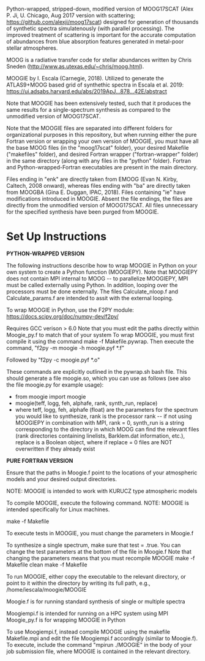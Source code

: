 Python-wrapped, stripped-down, modified version of MOOG17SCAT (Alex P. Ji, U. Chicago, Aug 2017 version with scattering; https://github.com/alexji/moog17scat) designed for generation of thousands of synthetic spectra simulatenously (with parallel processing). The improved treatment of scattering is important for the accurate computation of abundances from blue absorption features generated in metal-poor stellar atmospheres.

MOOG is a radiative transfer code for stellar abundances written by Chris Sneden (http://www.as.utexas.edu/~chris/moog.html).

MOOGIE by I. Escala (Carnegie, 2018). Utilized to generate the ATLAS9+MOOG based grid of synthethic spectra in Escala et al. 2019: https://ui.adsabs.harvard.edu/abs/2019ApJ...878...42E/abstract

Note that MOOGIE has been extensively tested, such that it produces the same results for a single-spectrum synthesis as compared to the unmodified version of MOOG17SCAT.

Note that the MOOGIE files are separated into different folders for organizational purposes in this repository, but when running either the pure Fortran version or wrapping your own version of MOOGIE, you must have all the base MOOG files (in the "moog17scat" folder), your desired Makefile ("makefiles" folder), and desired Fortran wrapper ("fortran-wrapper" folder) in the same directory (along with any files in the "python" folder). Fortran and Python-wrapped-Fortran executables are present in the main directory.

Files ending in "enk" are directly taken from EMOOG (Evan N. Kirby, Caltech, 2008 onward), whereas files ending with "ba" are directly taken from MOOGBA (Gina E. Duggan, IPAC, 2018). Files containing "ie" have modifications introduced in MOOGIE. Absent the file endings, the files are directly from the unmodified version of MOOG17SCAT. All files unnecessary for the specified synthesis have been purged from MOOGIE.

# Set Up Instructions #

**PYTHON-WRAPPED VERSION**

The following instructions describe how to wrap MOOGIE in Python on your own system to create a Python function (MOOGIEPY). Note that MOOGIEPY does not contain MPI internal to MOOG -- to parallelize MOOGIEPY, MPI must be called externally using Python. In addition, looping over the processors must be done externally. The files Calculate_nloop.f and Calculate_params.f are intended to assit with the external looping.

To wrap MOOGIE in Python, use the F2PY module: https://docs.scipy.org/doc/numpy-dev/f2py/

Requires GCC verison > 6.0
Note that you must edit the paths directly within Moogie_py.f to match that of your system
To wrap MOOGIE, you must first compile it using the command make -f Makefile.pywrap.
Then execute the command, "f2py -m moogie -h moogie.pyf *.f"

Followed by "f2py -c moogie.pyf *.o"

These commands are explicitly outlined in the pywrap.sh bash file. This should generate a file moogie.so, which you can use as follows (see also the file moogie.py for example usage):

* from moogie import moogie
* moogie(teff, logg, feh, alphafe, rank, synth_run, replace)
* where teff, logg, feh, alphafe (float) are the parameters for the spectrum you would like to synthesize, rank is the processor rank -- if not using MOOGIEPY in combination with MPI, rank = 0, synth_run is a string corresponding to the directory in which MOOG can find the relevant files (rank directories containing linelists, Barklem.dat information, etc.), replace is a Boolean object, where if replace = 0 files are NOT overwritten if they already exist

**PURE FORTRAN VERSION**

Ensure that the paths in Moogie.f point to the locations of your atmospheric models and your desired output directories.

NOTE: MOOGIE is intended to work with KURUCZ type atmospheric models

To compile MOOGIE, execute the following command. NOTE: MOOGIE is intended specifically for Linux machines.

make -f Makefile

To execute tests in MOOGIE, you must change the parameters in Moogie.f

To synthesize a single spectrum, make sure that test = .true.
You can change the test parameters at the bottom of the file in Moogie.f
Note that changing the parameters means that you must recompile MOOGIE
make -f Makefile clean
make -f Makefile

To run MOOGIE, either copy the executable to the relevant directory, or point to it within the directory by writing its full path, e.g., /home/iescala/moogie/MOOGIE

Moogie.f is for running standard synthesis of single or multiple spectra

Moogiempi.f is intended for running on a HPC system using MPI
Moogie_py.f is for wrapping MOOGIE in Python

To use Moogiempi.f, instead compile MOOGIE using the makefile Makefile.mpi and edit the file Moogiempi.f accordingly (similar to Moogie.f). To execute, include the command "mpirun ./MOOGIE" in the body of your job submission file, where MOOGIE is contained in the relevant directory.
